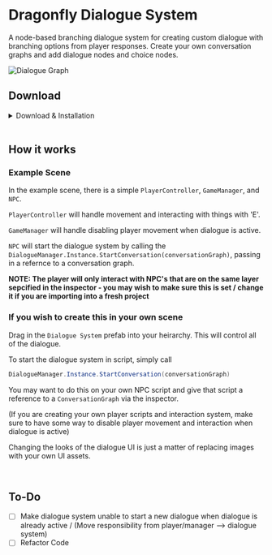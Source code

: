 # Dragonfly Dialogue System

A node-based branching dialogue system for creating custom dialogue with branching options from player responses. Create your own conversation graphs and add dialogue nodes and choice nodes.

![Dialogue Graph](https://user-images.githubusercontent.com/79820324/173307069-80d6342b-6b04-47e7-ba17-14083107f8fb.PNG)

## Download
<details>

<summary>Download & Installation</summary>
<br>
  
[Download](https://github.com/Kzzkt147/dragonfly-dialogue-system/releases)
  
### Installation
Download the unity package and install into your unity project. If your project does not have TextMeshPro installed - it will prompt you to install it whenever text should appear on screen.
  
</details>

<br>

## How it works

### Example Scene

In the example scene, there is a simple `PlayerController`, `GameManager`, and `NPC`.

`PlayerController` will handle movement and interacting with things with 'E'.

`GameManager` will handle disabling player movement when dialogue is active.

`NPC` will start the dialogue system by calling the `DialogueManager.Instance.StartConversation(conversationGraph)`, passing in a refernce to a conversation graph.

**NOTE: The player will only interact with NPC's that are on the same layer sepcified in the inspector - you may wish to make sure this is set / change it if you are importing into a fresh project**


### If you wish to create this in your own scene

Drag in the `Dialogue System` prefab into your heirarchy. This will control all of the dialogue.

To start the dialogue system in script, simply call 
```cs
DialogueManager.Instance.StartConversation(conversationGraph)
```
You may want to do this on your own NPC script and give that script a reference to a `ConversationGraph` via the inspector.

(If you are creating your own player scripts and interaction system, make sure to have some way to disable player movement and interaction when dialogue is active)

Changing the looks of the dialogue UI is just a matter of replacing images with your own UI assets.

<br>

## To-Do

- [ ] Make dialogue system unable to start a new dialogue when dialogue is already active / (Move responsibility from player/manager --> dialogue system)
- [ ] Refactor Code
